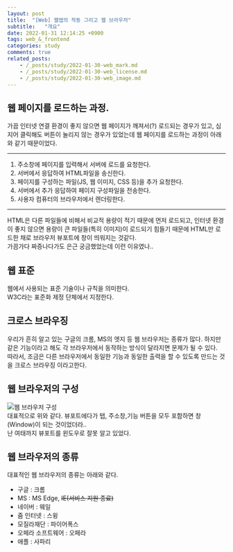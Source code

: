 ```yaml
---
layout: post
title:  "[Web] 웹앱의 작동 그리고 웹 브라우저"
subtitle:   "개요"
date: 2022-01-31 12:14:25 +0900
tags: web_&_frontend
categories: study
comments: true
related_posts:
    - /_posts/study/2022-01-30-web_mark.md
    - /_posts/study/2022-01-30-web_license.md
    - /_posts/study/2022-01-30-web_image.md
---
```


## 웹 페이지를 로드하는 과정.<br/>

가끔 인터넷 연결 환경이 좋지 않으면 웹 페이지가 깨져서(?) 로드되는 경우가 있고, 심지어 클릭해도 버튼이 눌리지 않는 경우가 있었는데 웹 페이지를 로드하는 과정이 아래와 같기 때문이었다.<br/>

---
1. 주소창에 페이지를 입력해서 서버에 로드를 요청한다.<br/>
2. 서버에서 응답하여 HTML파일을 송신한다.<br/>
3. 페이지를 구성하는 파일(JS, 웹 이미지, CSS 등)을 추가 요청한다.<br/>
4. 서버에서 추가 응답하여 페이지 구성파일을 전송한다.<br/>
5. 사용자 컴퓨터의 브라우저에서 렌더링한다.<br/>
---


HTML은 다른 파일들에 비해서 비교적 용량이 적기 때문에 먼저 로드되고, 인터넷 환경이 좋지 않으면 용량이 큰 파일들(특히 이미지)이 로드되기 힘들기 때문에 HTML만 로드한 채로 브라우저 뷰포트에 창이 띄워지는 것같다.<br/>
가끔가다 짜증나다가도 은근 궁금했었는데 이런 이유였나..<br/>

## 웹 표준<br/>

웹에서 사용되는 표준 기술이나 규칙을 의미한다.<br/>
W3C라는 표준화 제정 단체에서 지정한다.<br/>

## 크로스 브라우징<br/>

우리가 흔히 알고 있는 구글의 크롬, MS의 엣지 등 웹 브라우저는 종류가 많다. 하지만 같은 기능이라고 해도 각 브라우저에서 동작하는 방식이 달라지면 문제가 될 수 있다.<br/>
따라서, 조금은 다른 브라우저에서 동일한 기능과 동일한 출력을 할 수 있도록 만드는 것을 크로스 브라우징 이라고한다.<br/>

## 웹 브라우저의 구성<br/>

![웹 브라우저 구성](https://github.com/wookikim95/wookikim95.github.io/blob/main/assets/img/study/web_and_frontend/2022-01-31_5.jpg?raw=true)
<br/>
대표적으로 위와 같다. 뷰포트에다가 탭, 주소창,기능 버튼을 모두 포함하면 창(Window)이 되는 것이었더라..<br/>
난 여태까지 뷰포트를 윈도우로 잘못 알고 있었다.<br/>

## 웹 브라우저의 종류<br/>

대표적인 웹 브라우저의 종류는 아래와 같다.<br/>

- 구글 : 크롬
- MS : MS Edge, ~~IE(서비스 지원 종료)~~
- 네이버 : 웨일
- 줌 인터넷 : 스윙
- 모질라재단 : 파이어폭스
- 오페라 소프트웨어 : 오페라
- 애플 : 사파리

